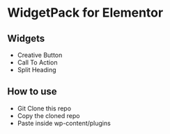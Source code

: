 
# WidgetPack for Elementor

## Widgets
- Creative Button
- Call To Action
- Split Heading

## How to use
- Git Clone this repo
- Copy the cloned repo
- Paste inside wp-content/plugins

